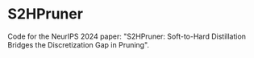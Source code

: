 # S2HPruner
Code for the NeurIPS 2024 paper: "S2HPruner: Soft-to-Hard Distillation Bridges the Discretization Gap in Pruning".
